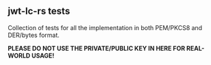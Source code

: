 ## jwt-lc-rs tests

Collection of tests for all the implementation in both PEM/PKCS8 and DER/bytes format.

**PLEASE DO NOT USE THE PRIVATE/PUBLIC KEY IN HERE FOR REAL-WORLD USAGE!**
